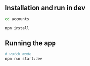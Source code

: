 ## Installation and run in dev

```bash
cd accounts
```

```bash
npm install
```

## Running the app

```bash
# watch mode
npm run start:dev
```
